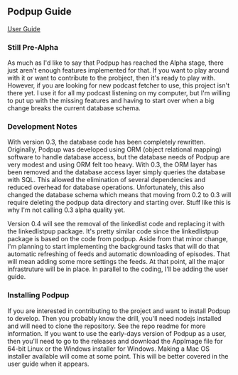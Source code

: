 Podpup Guide
------------

[User Guide](guide)


### Still Pre-Alpha
As much as I'd like to say that Podpup has reached the Alpha stage, there just aren't enough features implemented for that. If you want to play around with it or want to contribute to the probject, then it's ready to play with. However, if you are looking for new podcast fetcher to use, this project isn't there yet. I use it for all my podcast listening on my computer, but I'm willing to put up with the missing features and having to start over when a big change breaks the current database schema. 

### Development Notes
With version 0.3, the database code has been completely rewritten. Originally, Podpup was developed using ORM (object relational mapping) software to handle database access, but the database needs of Podpup are very modest and using ORM felt too heavy. With 0.3, the ORM layer has been removed and the database access layer simply queries the database with SQL. This allowed the elimination of several dependencies and reduced overhead for database operations. Unfortunately, this also changed the database schema which means that moving from 0.2 to 0.3 will require deleting the podpup data directory and starting over. Stuff like this is why I'm not calling 0.3 alpha quality yet.

Version 0.4 will see the removal of the linkedlist code and replacing it with the linkedlistpup package. It's pretty similar code since the linkedlistpup package is based on the code from podpup. Aside from that minor change, I'm planning to start implementing the background tasks that will do that automatic refreshing of feeds and automatic downloading of episodes. That will mean adding some more settings the feeds. At that point, all the major infrastruture will be in place. In parallel to the coding, I'll be adding the user guide.

### Installing Podpup
If you are interested in contributing to the project and want to install Podpup to develop. Then you probably know the drill, you'll need nodejs installed and will need to clone the repository. See the repo readme for more information. If you want to use the early-days version of Podpup as a user, then you'll need to go to the releases and download the AppImage file for 64-bit Linux or the Windows installer for Windows. Making a Mac OS installer available will come at some point. This will be better covered in the user guide when it appears.


